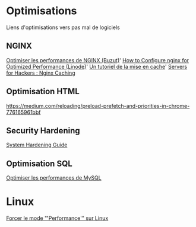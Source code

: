 # Optimisations

Liens d'optimisations vers pas mal de logiciels

## NGINX

[Optimiser les performances de NGINX (Buzut)](https://buzut.fr/optimiser-nginx/)'
[How to Configure nginx for Optimized Performance (Linode)](https://www.linode.com/docs/websites/nginx/configure-nginx-for-optimized-performance)'
[Un tutoriel de la mise en cache](https://www.mnot.net/cache_docs/)'
[Servers for Hackers : Nginx Caching](https://serversforhackers.com/nginx-caching)

## Optimisation HTML

<https://medium.com/reloading/preload-prefetch-and-priorities-in-chrome-776165961bbf>

## Security Hardening

[System Hardening Guide](https://n0where.net/system-hardening-guide/)

## Optimisation SQL

[Optimiser les performances de MySQL](https://buzut.fr/optimiser-performances-de-mysql/)

# Linux

[Forcer le mode '"Performance'" sur Linux](https://askubuntu.com/questions/523640/how-i-can-disable-cpu-frequency-scaling-and-set-the-system-to-performance)
